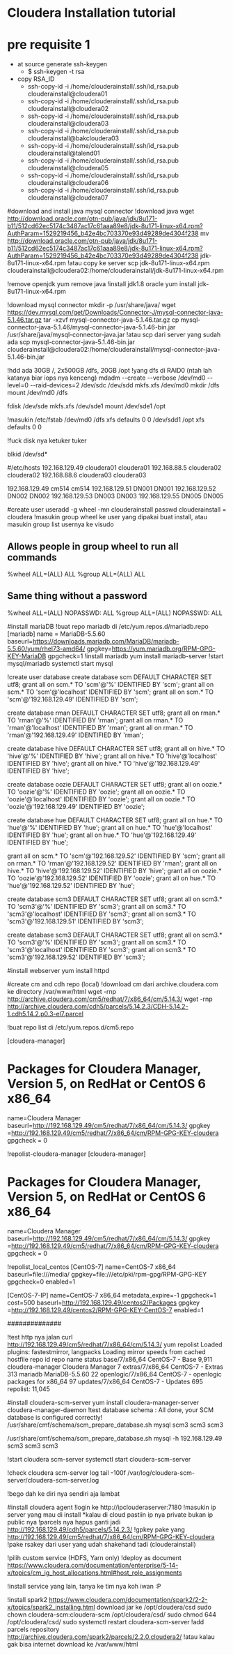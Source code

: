 # Cloudera Installation tutorial


# pre requisite 1

* at source generate ssh-keygen
  - $ ssh-keygen -t rsa
* copy RSA_ID
  - ssh-copy-id -i /home/clouderainstall/.ssh/id_rsa.pub clouderainstall@cloudera01
  - ssh-copy-id -i /home/clouderainstall/.ssh/id_rsa.pub clouderainstall@cloudera02
  - ssh-copy-id -i /home/clouderainstall/.ssh/id_rsa.pub clouderainstall@cloudera03
  - ssh-copy-id -i /home/clouderainstall/.ssh/id_rsa.pub clouderainstall@bakcloudera03
  - ssh-copy-id -i /home/clouderainstall/.ssh/id_rsa.pub clouderainstall@talend01
  - ssh-copy-id -i /home/clouderainstall/.ssh/id_rsa.pub clouderainstall@cloudera05
  - ssh-copy-id -i /home/clouderainstall/.ssh/id_rsa.pub clouderainstall@cloudera06
  - ssh-copy-id -i /home/clouderainstall/.ssh/id_rsa.pub clouderainstall@cloudera07

#download and install java mysql connector
!download java
wget http://download.oracle.com/otn-pub/java/jdk/8u171-b11/512cd62ec5174c3487ac17c61aaa89e8/jdk-8u171-linux-x64.rpm?AuthParam=1529219456_b42e4bc703370e93d49289de4304f238
mv http://download.oracle.com/otn-pub/java/jdk/8u171-b11/512cd62ec5174c3487ac17c61aaa89e8/jdk-8u171-linux-x64.rpm?AuthParam=1529219456_b42e4bc703370e93d49289de4304f238 jdk-8u171-linux-x64.rpm
!atau copy ke server
scp jdk-8u171-linux-x64.rpm clouderainstall@cloudera02:/home/clouderainstall/jdk-8u171-linux-x64.rpm

!remove openjdk
yum remove java
!install jdk1.8 oracle
yum install jdk-8u171-linux-x64.rpm

!download mysql connector
mkdir -p /usr/share/java/
wget https://dev.mysql.com/get/Downloads/Connector-J/mysql-connector-java-5.1.46.tar.gz
tar -xzvf mysql-connector-java-5.1.46.tar.gz
cp mysql-connector-java-5.1.46/mysql-connector-java-5.1.46-bin.jar /usr/share/java/mysql-connector-java.jar
!atau scp dari server yang sudah ada
scp mysql-connector-java-5.1.46-bin.jar clouderainstall@cloudera02:/home/clouderainstall/mysql-connector-java-5.1.46-bin.jar

!hdd ada 30GB /, 2x500GB /dfs, 20GB /opt
!yang dfs di RAID0 (ntah lah katanya biar iops nya kenceng)
mdadm --create --verbose /dev/md0 --level=0 --raid-devices=2 /dev/sdc /dev/sdd
mkfs.xfs /dev/md0
mkdir /dfs
mount /dev/md0 /dfs

fdisk /dev/sde
mkfs.xfs /dev/sde1
mount /dev/sde1 /opt

!masukin /etc/fstab
/dev/md0        /dfs            xfs     defaults        0    0
/dev/sdd1       /opt            xfs     defaults        0    0

!fuck disk nya ketuker tuker

blkid /dev/sd*


#/etc/hosts
192.168.129.49 cloudera01 cloudera01
192.168.88.5 cloudera02 cloudera02
192.168.88.6 cloudera03 cloudera03

192.168.129.49 cm514 cm514
192.168.129.51 DN001 DN001
192.168.129.52 DN002 DN002
192.168.129.53 DN003 DN003
192.168.129.55 DN005 DN005

#create user
useradd -g wheel -mn clouderainstall
passwd clouderainstall = cloudera
!masukin group wheel ke user yang dipakai buat install, atau masukin group list usernya ke visudo
## Allows people in group wheel to run all commands
%wheel  ALL=(ALL)       ALL
%group ALL=(ALL)       ALL
## Same thing without a password
%wheel  ALL=(ALL)       NOPASSWD: ALL
%group	ALL=(ALL)       NOPASSWD: ALL

#install mariaDB
!buat repo mariadb di /etc/yum.repos.d/mariadb.repo
[mariadb]
name = MariaDB-5.5.60
baseurl=https://downloads.mariadb.com/MariaDB/mariadb-5.5.60/yum/rhel73-amd64/
gpgkey=https://yum.mariadb.org/RPM-GPG-KEY-MariaDB
gpgcheck=1
!install mariadb
yum install mariadb-server
!start mysql/mariadb
systemctl start mysql

!create user database
create database scm DEFAULT CHARACTER SET utf8;
grant all on scm.* TO 'scm'@'%' IDENTIFIED BY 'scm';
grant all on scm.* TO 'scm'@'localhost' IDENTIFIED BY 'scm';
grant all on scm.* TO 'scm'@'192.168.129.49' IDENTIFIED BY 'scm';


create database rman DEFAULT CHARACTER SET utf8;
grant all on rman.* TO 'rman'@'%' IDENTIFIED BY 'rman';
grant all on rman.* TO 'rman'@'localhost' IDENTIFIED BY 'rman';
grant all on rman.* TO 'rman'@'192.168.129.49' IDENTIFIED BY 'rman';

create database hive DEFAULT CHARACTER SET utf8;
grant all on hive.* TO 'hive'@'%' IDENTIFIED BY 'hive';
grant all on hive.* TO 'hive'@'localhost' IDENTIFIED BY 'hive';
grant all on hive.* TO 'hive'@'192.168.129.49' IDENTIFIED BY 'hive';

create database oozie DEFAULT CHARACTER SET utf8;
grant all on oozie.* TO 'oozie'@'%' IDENTIFIED BY 'oozie';
grant all on oozie.* TO 'oozie'@'localhost' IDENTIFIED BY 'oozie';
grant all on oozie.* TO 'oozie'@'192.168.129.49' IDENTIFIED BY 'oozie';

create database hue DEFAULT CHARACTER SET utf8;
grant all on hue.* TO 'hue'@'%' IDENTIFIED BY 'hue';
grant all on hue.* TO 'hue'@'localhost' IDENTIFIED BY 'hue';
grant all on hue.* TO 'hue'@'192.168.129.49' IDENTIFIED BY 'hue';

grant all on scm.* TO 'scm'@'192.168.129.52' IDENTIFIED BY 'scm';
grant all on rman.* TO 'rman'@'192.168.129.52' IDENTIFIED BY 'rman';
grant all on hive.* TO 'hive'@'192.168.129.52' IDENTIFIED BY 'hive';
grant all on oozie.* TO 'oozie'@'192.168.129.52' IDENTIFIED BY 'oozie';
grant all on hue.* TO 'hue'@'192.168.129.52' IDENTIFIED BY 'hue';

create database scm3 DEFAULT CHARACTER SET utf8;
grant all on scm3.* TO 'scm3'@'%' IDENTIFIED BY 'scm3';
grant all on scm3.* TO 'scm3'@'localhost' IDENTIFIED BY 'scm3';
grant all on scm3.* TO 'scm3'@'192.168.129.51' IDENTIFIED BY 'scm3';

create database scm3 DEFAULT CHARACTER SET utf8;
grant all on scm3.* TO 'scm3'@'%' IDENTIFIED BY 'scm3';
grant all on scm3.* TO 'scm3'@'localhost' IDENTIFIED BY 'scm3';
grant all on scm3.* TO 'scm3'@'192.168.129.52' IDENTIFIED BY 'scm3';

#install webserver
yum install httpd

#create cm and cdh repo (local)
!download cm dari archive.cloudera.com ke directory /var/www/html
wget -rnp http://archive.cloudera.com/cm5/redhat/7/x86_64/cm/5.14.3/
wget -rnp http://archive.cloudera.com/cdh5/parcels/5.14.2.3/CDH-5.14.2-1.cdh5.14.2.p0.3-el7.parcel

!buat repo list di /etc/yum.repos.d/cm5.repo

[cloudera-manager]
# Packages for Cloudera Manager, Version 5, on RedHat or CentOS 6 x86_64
name=Cloudera Manager
baseurl=http://192.168.129.49/cm5/redhat/7/x86_64/cm/5.14.3/
gpgkey =http://192.168.129.49/cm5/redhat/7/x86_64/cm/RPM-GPG-KEY-cloudera
gpgcheck = 0

!repolist-cloudera-manager
[cloudera-manager]
# Packages for Cloudera Manager, Version 5, on RedHat or CentOS 6 x86_64
name=Cloudera Manager
baseurl=http://192.168.129.49/cm5/redhat/7/x86_64/cm/5.14.3/
gpgkey =http://192.168.129.49/cm5/redhat/7/x86_64/cm/RPM-GPG-KEY-cloudera
gpgcheck = 0

!repolist_local_centos
[CentOS-7]
name=CentOS-7 x86_64
baseurl=file:///media/
gpgkey=file:///etc/pki/rpm-gpg/RPM-GPG-KEY
gpgcheck=0 
enabled=1 


[CentOS-7-IP]
name=CentOS-7 x86_64
metadata_expire=-1
gpgcheck=1
cost=500
baseurl=http://192.168.129.49/centos2/Packages
gpgkey =http://192.168.129.49/centos2/RPM-GPG-KEY-CentOS-7
enabled=1 

##############

!test http nya jalan 
curl http://192.168.129.49/cm5/redhat/7/x86_64/cm/5.14.3/
yum repolist
Loaded plugins: fastestmirror, langpacks
Loading mirror speeds from cached hostfile
repo id                   repo name                                       status
base/7/x86_64             CentOS-7 - Base                                 9,911
cloudera-manager          Cloudera Manager                                    7
extras/7/x86_64           CentOS-7 - Extras                                 313
mariadb                   MariaDB-5.5.60                                     22
openlogic/7/x86_64        CentOS-7 - openlogic packages for x86_64           97
updates/7/x86_64          CentOS-7 - Updates                                695
repolist: 11,045

#install cloudera-scm-server
yum install cloudera-manager-server cloudera-manager-daemon
!test database schema : All done, your SCM database is configured correctly!
/usr/share/cmf/schema/scm_prepare_database.sh mysql scm3 scm3 scm3

/usr/share/cmf/schema/scm_prepare_database.sh mysql -h 192.168.129.49 scm3 scm3 scm3

!start cloudera scm-server
systemctl start cloudera-scm-server

!check cloudera scm-server log
tail -100f /var/log/cloudera-scm-server/cloudera-scm-server.log


!bego dah ke diri nya sendiri aja lambat

#install cloudera agent
!login ke http://ipclouderaserver:7180
!masukin ip server yang mau di install *kalau di cloud pastiin ip nya private bukan ip public nya
!parcels nya hapus ganti jadi http://192.168.129.49/cdh5/parcels/5.14.2.3/
!gpkey pake yang http://192.168.129.49/cm5/redhat/7/x86_64/cm/RPM-GPG-KEY-cloudera
!pake rsakey dari user yang udah shakehand tadi (clouderainstall)

!pilih custom service (HDFS, Yarn only)
!deploy as document https://www.cloudera.com/documentation/enterprise/5-14-x/topics/cm_ig_host_allocations.html#host_role_assignments

!install service yang lain, tanya ke tim nya koh iwan :P

!install spark2 https://www.cloudera.com/documentation/spark2/2-2-x/topics/spark2_installing.html
download jar ke /opt/cloudera/csd
sudo chown cloudera-scm:cloudera-scm /opt/cloudera/csd/
sudo chmod 644 /opt/cloudera/csd/
sudo systemctl restart cloudera-scm-server
!add parcels repository http://archive.cloudera.com/spark2/parcels/2.2.0.cloudera2/
!atau kalau gak bisa internet download ke /var/www/html

